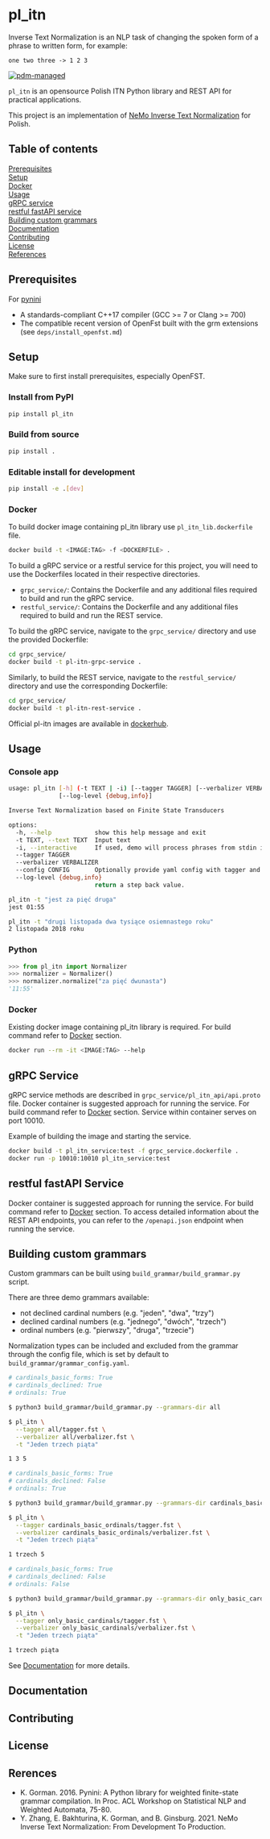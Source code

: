 # pl_itn
Inverse Text Normalization is an NLP task of changing the spoken form of a phrase to written form, for example:
```
one two three -> 1 2 3
```

[![pdm-managed](https://img.shields.io/badge/pdm-managed-blueviolet)](https://pdm.fming.dev)

`pl_itn` is an opensource Polish ITN Python library and REST API for practical applications.

This project is an implementation of [NeMo Inverse Text Normalization](https://arxiv.org/abs/2104.05055) for Polish.

## Table of contents
[Prerequisites](#prerequisites)\
[Setup](#setup)\
[Docker](#docker)\
[Usage](#usage)\
[gRPC service](#grpc-service)\
[restful fastAPI service](#restful-fastapi-service)\
[Building custom grammars](#building-custom-grammars)\
[Documentation](#documentation)\
[Contributing](#contributing)\
[License](#License)\
[References](#References)

## Prerequisites
For [pynini](https://pypi.org/project/pynini/)
- A standards-compliant C++17 compiler (GCC >= 7 or Clang >= 700)
- The compatible recent version of OpenFst built with the grm extensions (see `deps/install_openfst.md`)

## Setup
Make sure to first install prerequisites, especially OpenFST.

### Install from PyPI
```bash
pip install pl_itn
```

### Build from source
```bash
pip install .
```

### Editable install for development
```bash
pip install -e .[dev]
```

### Docker

To build docker image containing pl_itn library use `pl_itn_lib.dockerfile` file.

```bash
docker build -t <IMAGE:TAG> -f <DOCKERFILE> .
```

To build a gRPC service or a restful service for this project, you will need to use the Dockerfiles located in their respective directories. 

 - `grpc_service/`: Contains the Dockerfile and any additional files required to build and run the gRPC service.
 - `restful_service/`: Contains the Dockerfile and any additional files required to build and run the REST service.

To build the gRPC service, navigate to the `grpc_service/` directory and use the provided Dockerfile:

```bash
cd grpc_service/
docker build -t pl-itn-grpc-service .
```

Similarly, to build the REST service, navigate to the `restful_service/` directory and use the corresponding Dockerfile:

```bash
cd grpc_service/
docker build -t pl-itn-rest-service .
```

Official pl-itn images are available in [dockerhub](https://hub.docker.com/repository/docker/cansubmarinesswim/).


## Usage
### Console app
```bash
usage: pl_itn [-h] (-t TEXT | -i) [--tagger TAGGER] [--verbalizer VERBALIZER] [--config CONFIG]
              [--log-level {debug,info}]

Inverse Text Normalization based on Finite State Transducers

options:
  -h, --help            show this help message and exit
  -t TEXT, --text TEXT  Input text
  -i, --interactive     If used, demo will process phrases from stdin interactively.
  --tagger TAGGER
  --verbalizer VERBALIZER
  --config CONFIG       Optionally provide yaml config with tagger and verbalizer paths.
  --log-level {debug,info}
                        return a step back value.
```

```bash
pl_itn -t "jest za pięć druga"
jest 01:55

pl_itn -t "drugi listopada dwa tysiące osiemnastego roku"
2 listopada 2018 roku
```

### Python
```python
>>> from pl_itn import Normalizer
>>> normalizer = Normalizer()
>>> normalizer.normalize("za pięć dwunasta")
'11:55'
```

### Docker

Existing docker image containing pl_itn library is required. For build command refer to [Docker](#docker) section.
```bash
docker run --rm -it <IMAGE:TAG> --help
```

## gRPC Service

gRPC service methods are described in `grpc_service/pl_itn_api/api.proto` file. Docker container is suggested approach for running the service. For build command refer to [Docker](#docker) section.
Service within container serves on port 10010.

Example of building the image and starting the service.
```bash
docker build -t pl_itn_service:test -f grpc_service.dockerfile .
docker run -p 10010:10010 pl_itn_service:test
```

## restful fastAPI Service

Docker container is suggested approach for running the service. For build command refer to [Docker](#docker) section.
To access detailed information about the REST API endpoints, you can refer to the `/openapi.json` endpoint when running the service. 

## Building custom grammars
Custom grammars can be built using `build_grammar/build_grammar.py` script.

There are three demo grammars available:
- not declined cardinal numbers (e.g. "jeden", "dwa", "trzy")
- declined cardinal numbers (e.g. "jednego", "dwóch", "trzech")
- ordinal numbers (e.g. "pierwszy", "druga", "trzecie")

Normalization types can be included and excluded from the grammar through the config file, which is set by default to `build_grammar/grammar_config.yaml`.

```bash
# cardinals_basic_forms: True
# cardinals_declined: True
# ordinals: True

$ python3 build_grammar/build_grammar.py --grammars-dir all

$ pl_itn \
  --tagger all/tagger.fst \
  --verbalizer all/verbalizer.fst \
  -t "Jeden trzech piąta"

1 3 5
```

```bash
# cardinals_basic_forms: True
# cardinals_declined: False
# ordinals: True

$ python3 build_grammar/build_grammar.py --grammars-dir cardinals_basic_ordinals

$ pl_itn \
  --tagger cardinals_basic_ordinals/tagger.fst \
  --verbalizer cardinals_basic_ordinals/verbalizer.fst \
  -t "Jeden trzech piąta"

1 trzech 5
```

```bash
# cardinals_basic_forms: True
# cardinals_declined: False
# ordinals: False

$ python3 build_grammar/build_grammar.py --grammars-dir only_basic_cardinals

$ pl_itn \
  --tagger only_basic_cardinals/tagger.fst \
  --verbalizer only_basic_cardinals/verbalizer.fst \
  -t "Jeden trzech piąta"

1 trzech piąta
```

See [Documentation](#documentation) for more details.

## Documentation

## Contributing

## License

## Rerences
- K. Gorman. 2016. Pynini: A Python library for weighted finite-state grammar compilation. In Proc. ACL Workshop on Statistical NLP and Weighted Automata, 75-80.
- Y. Zhang, E. Bakhturina, K. Gorman, and B. Ginsburg. 2021. NeMo Inverse Text Normalization: From Development To Production.